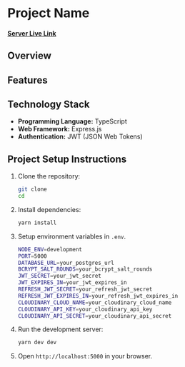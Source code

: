# Project Name

#### [Server Live Link]()

## Overview

## Features

## Technology Stack

- **Programming Language:** TypeScript
- **Web Framework:** Express.js
- **Authentication:** JWT (JSON Web Tokens)

## Project Setup Instructions

1. Clone the repository:

   ```bash
   git clone
   cd
   ```

2. Install dependencies:
   ```bash
   yarn install
   ```
3. Setup environment variables in `.env`.

   ```bash
   NODE_ENV=development
   PORT=5000
   DATABASE_URL=your_postgres_url
   BCRYPT_SALT_ROUNDS=your_bcrypt_salt_rounds
   JWT_SECRET=your_jwt_secret
   JWT_EXPIRES_IN=your_jwt_expires_in
   REFRESH_JWT_SECRET=your_refresh_jwt_secret
   REFRESH_JWT_EXPIRES_IN=your_refresh_jwt_expires_in
   CLOUDINARY_CLOUD_NAME=your_cloudinary_cloud_name
   CLOUDINARY_API_KEY=your_cloudinary_api_key
   CLOUDINARY_API_SECRET=your_cloudinary_api_secret
   ```

4. Run the development server:
   ```bash
   yarn dev dev
   ```
5. Open `http://localhost:5000` in your browser.
